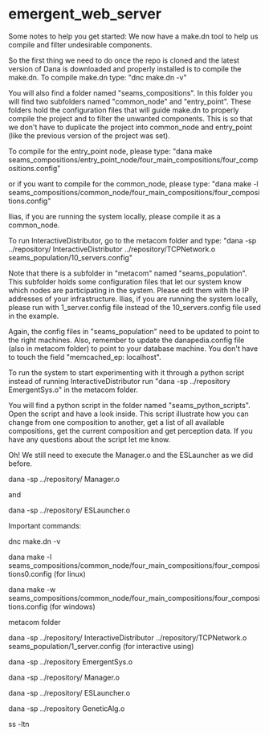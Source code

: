# emergent_web_server

Some notes to help you get started:
We now have a make.dn tool to help us compile and filter undesirable components.

So the first thing we need to do once the repo is cloned and the latest version of Dana is downloaded and properly installed is to compile the make.dn. To compile make.dn type: "dnc make.dn -v"

You will also find a folder named "seams_compositions". In this folder you will find two subfolders named "common_node" and "entry_point". These folders hold the configuration files that will guide make.dn to properly compile the project and to filter the unwanted components. This is so that we don't have to duplicate the project into common_node and entry_point (like the previous version of the project was set).

To compile for the entry_point node, please type: "dana make seams_compositions/entry_point_node/four_main_compositions/four_compositions.config"

or if you want to compile for the common_node, please type: "dana make -l seams_compositions/common_node/four_main_compositions/four_compositions.config"

Ilias, if you are running the system locally, please compile it as a common_node.

To run InteractiveDistributor, go to the metacom folder and type: "dana -sp ../repository/ InteractiveDistributor ../repository/TCPNetwork.o seams_population/10_servers.config"

Note that there is a subfolder in "metacom" named "seams_population". This subfolder holds some configuration files that let our system know which nodes are participating in the system. Please edit them with the IP addresses of your infrastructure.
Ilias, if you are running the system locally, please run with 1_server.config file instead of the 10_servers.config file used in the example.

Again, the config files in "seams_population" need to be updated to point to the right machines. Also, remember to update the danapedia.config file (also in metacom folder) to point to your database machine. You don't have to touch the field "memcached_ep: localhost".

To run the system to start experimenting with it through a python script instead of running InteractiveDistributor run "dana -sp ../repository EmergentSys.o" in the metacom folder.

You will find a python script in the folder named "seams_python_scripts". Open the script and have a look inside. This script illustrate how you can change from one composition to another, get a list of all available compositions,  get the current composition and get perception data. If you have any questions about the script let me know.  

Oh! We still need to execute the Manager.o and the ESLauncher as we did before.

dana -sp ../repository/ Manager.o

and

dana -sp ../repository/ ESLauncher.o


Important commands:

dnc make.dn -v

dana make -l seams_compositions/common_node/four_main_compositions/four_compositions0.config (for linux)

dana make -w seams_compositions/common_node/four_main_compositions/four_compositions.config (for windows)


metacom folder

dana -sp ../repository/ InteractiveDistributor ../repository/TCPNetwork.o seams_population/1_server.config (for interactive using)

dana -sp ../repository EmergentSys.o

dana -sp ../repository/ Manager.o

dana -sp ../repository/ ESLauncher.o

dana -sp ../repository GeneticAlg.o

ss -ltn
